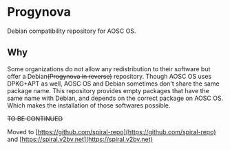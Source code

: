 Progynova
=========

Debian compatibility repository for AOSC OS.

Why
---

Some organizations do not allow any redistribution to their software but offer a Debian~~(Progynova in reverse)~~ repository. Though AOSC OS uses DPKG+APT as well, AOSC OS and Debian sometimes don't share the same package name. This repository provides empty packages that have the same name with Debian, and depends on the correct package on AOSC OS. Which makes the installation of those softwares possible.

~~TO BE CONTINUED~~

Moved to [https://github.com/spiral-repo](https://github.com/spiral-repo) and [https://spiral.v2bv.net](https://spiral.v2bv.net)
